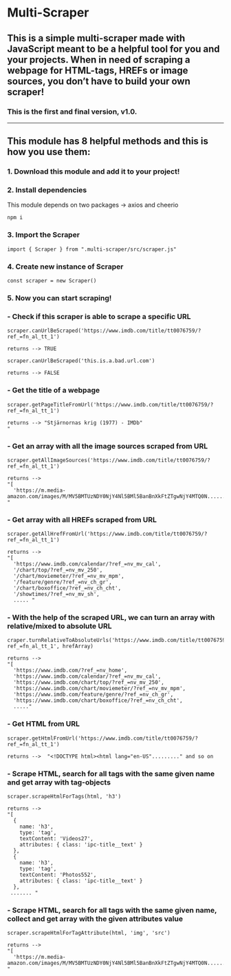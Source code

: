# Multi-Scraper

## This is a simple multi-scraper made with JavaScript meant to be a helpful tool for you and your projects. When in need of scraping a webpage for HTML-tags, HREFs or image sources, you don’t have to build your own scraper! 

### This is the first and final version, v1.0.
- - -

## This module has 8 helpful methods and this is how you use them:

### 1. Download this module and add it to your project!

### 2. Install dependencies
This module depends on two packages -> axios and cheerio

``` 
npm i
```
### 3. Import the Scraper 
``` 
import { Scraper } from ".multi-scraper/src/scraper.js"
```
### 4. Create new instance of Scraper
``` 
const scraper = new Scraper()
```

### 5. Now you can start scraping! 


### - Check if this scraper is able to scrape a specific URL
``` 
scraper.canUrlBeScraped('https://www.imdb.com/title/tt0076759/?ref_=fn_al_tt_1')

returns --> TRUE
```
``` 
scraper.canUrlBeScraped('this.is.a.bad.url.com')

returns --> FALSE
```


### - Get the title of a webpage

```
scraper.getPageTitleFromUrl('https://www.imdb.com/title/tt0076759/?ref_=fn_al_tt_1')

returns --> "Stjärnornas krig (1977) - IMDb"
"
```
### - Get an array with all the image sources scraped from URL

```
scraper.getAllImageSources('https://www.imdb.com/title/tt0076759/?ref_=fn_al_tt_1')

returns --> 
"[
  'https://m.media-amazon.com/images/M/MV5BMTUzNDY0NjY4Nl5BMl5BanBnXkFtZTgwNjY4MTQ0N....... "

``` 

### - Get array with all HREFs scraped from URL 

``` 
scraper.getAllHrefFromUrl('https://www.imdb.com/title/tt0076759/?ref_=fn_al_tt_1')

returns --> 
"[
  'https://www.imdb.com/calendar/?ref_=nv_mv_cal',
  '/chart/top/?ref_=nv_mv_250',
  '/chart/moviemeter/?ref_=nv_mv_mpm',
  '/feature/genre/?ref_=nv_ch_gr',
  '/chart/boxoffice/?ref_=nv_ch_cht',
  '/showtimes/?ref_=nv_mv_sh',
  ..... "
```

### - With the help of the scraped URL, we can turn an array with relative/mixed to absolute URL 

``` 
craper.turnRelativeToAbsoluteUrls('https://www.imdb.com/title/tt0076759/?ref_=fn_al_tt_1', hrefArray)

returns -->
"[
  'https://www.imdb.com/?ref_=nv_home',
  'https://www.imdb.com/calendar/?ref_=nv_mv_cal',
  'https://www.imdb.com/chart/top/?ref_=nv_mv_250',
  'https://www.imdb.com/chart/moviemeter/?ref_=nv_mv_mpm',
  'https://www.imdb.com/feature/genre/?ref_=nv_ch_gr',
  'https://www.imdb.com/chart/boxoffice/?ref_=nv_ch_cht',
  ....."
```

### - Get HTML from URL

``` 
scraper.getHtmlFromUrl('https://www.imdb.com/title/tt0076759/?ref_=fn_al_tt_1')

returns -->  "<!DOCTYPE html><html lang="en-US"........." and so on
```
### - Scrape HTML, search for all tags with the same given name and get array with tag-objects

``` 
scraper.scrapeHtmlForTags(html, 'h3')

returns --> 
"[
  {
    name: 'h3',
    type: 'tag',
    textContent: 'Videos27',
    attributes: { class: 'ipc-title__text' }
  },
  {
    name: 'h3',
    type: 'tag',
    textContent: 'Photos552',
    attributes: { class: 'ipc-title__text' }
  },
 ....... " 

```
### - Scrape HTML, search for all tags with the same given name, collect and get array with the given attributes value

```
scraper.scrapeHtmlForTagAttribute(html, 'img', 'src')

returns --> 
"[
  'https://m.media-amazon.com/images/M/MV5BMTUzNDY0NjY4Nl5BMl5BanBnXkFtZTgwNjY4MTQ0N....... "
``` 



